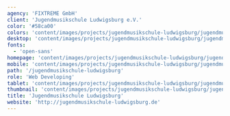 ```yaml
---
agency: 'FIXTREME GmbH'
client: 'Jugendmusikschule Ludwigsburg e.V.'
color: '#58ca00'
colors: 'content/images/projects/jugendmusikschule-ludwigsburg/jugendmusikschule-ludwigsburg-colors.png'
desktop: 'content/images/projects/jugendmusikschule-ludwigsburg/jugendmusikschule-ludwigsburg-imac.png'
fonts:
  - 'open-sans'
homepage: 'content/images/projects/jugendmusikschule-ludwigsburg/jugendmusikschule-ludwigsburg.png'
mobile: 'content/images/projects/jugendmusikschule-ludwigsburg/jugendmusikschule-ludwigsburg-iphone.png'
path: '/jugendmusikschule-ludwigsburg'
role: 'Web Developing'
tablet: 'content/images/projects/jugendmusikschule-ludwigsburg/jugendmusikschule-ludwigsburg-ipad.png'
thumbnail: 'content/images/projects/jugendmusikschule-ludwigsburg/jugendmusikschule-ludwigsburg-thumbnail.png'
title: 'Jugendmusikschule Ludwigsburg'
website: 'http://jugendmusikschule-ludwigsburg.de'
---
```

